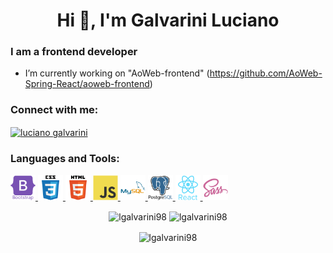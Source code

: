 <h1 align="center">Hi 👋, I'm Galvarini Luciano</h1>
<h3 align="left">I am a frontend developer</h3>

- I’m currently working on "AoWeb-frontend" (https://github.com/AoWeb-Spring-React/aoweb-frontend)

<h3 align="left">Connect with me:</h3>
<p align="left">
<a href="https://linkedin.com/in/luciano galvarini" target="blank"><img align="center" src="https://raw.githubusercontent.com/rahuldkjain/github-profile-readme-generator/master/src/images/icons/Social/linked-in-alt.svg" alt="luciano galvarini" height="30" width="40" /></a>
</p>

<h3 align="left">Languages and Tools:</h3>
<p align="left"> <a href="https://getbootstrap.com" target="_blank" rel="noreferrer"> <img src="https://raw.githubusercontent.com/devicons/devicon/master/icons/bootstrap/bootstrap-plain-wordmark.svg" alt="bootstrap" width="40" height="40"/> </a> <a href="https://www.w3schools.com/css/" target="_blank" rel="noreferrer"> <img src="https://raw.githubusercontent.com/devicons/devicon/master/icons/css3/css3-original-wordmark.svg" alt="css3" width="40" height="40"/> </a> <a href="https://www.w3.org/html/" target="_blank" rel="noreferrer"> <img src="https://raw.githubusercontent.com/devicons/devicon/master/icons/html5/html5-original-wordmark.svg" alt="html5" width="40" height="40"/> </a> <a href="https://developer.mozilla.org/en-US/docs/Web/JavaScript" target="_blank" rel="noreferrer"> <img src="https://raw.githubusercontent.com/devicons/devicon/master/icons/javascript/javascript-original.svg" alt="javascript" width="40" height="40"/> </a> <a href="https://www.mysql.com/" target="_blank" rel="noreferrer"> <img src="https://raw.githubusercontent.com/devicons/devicon/master/icons/mysql/mysql-original-wordmark.svg" alt="mysql" width="40" height="40"/> </a> <a href="https://www.postgresql.org" target="_blank" rel="noreferrer"> <img src="https://raw.githubusercontent.com/devicons/devicon/master/icons/postgresql/postgresql-original-wordmark.svg" alt="postgresql" width="40" height="40"/> </a> <a href="https://reactjs.org/" target="_blank" rel="noreferrer"> <img src="https://raw.githubusercontent.com/devicons/devicon/master/icons/react/react-original-wordmark.svg" alt="react" width="40" height="40"/> </a> <a href="https://sass-lang.com" target="_blank" rel="noreferrer"> <img src="https://raw.githubusercontent.com/devicons/devicon/master/icons/sass/sass-original.svg" alt="sass" width="40" height="40"/> </a> </p>

<p align="center"><img align="center" height="200px" width="250px" src="https://github-readme-stats.vercel.app/api/top-langs?username=lgalvarini98&show_icons=true&theme=dark&title_color=47c6f0&text_color=cdeffe&locale=en&layout=compact" alt="lgalvarini98" />
<img align="center" height="200px" width="250px" src="https://github-readme-stats.vercel.app/api?username=lgalvarini98&show_icons=true&theme=dark&title_color=47c6f0&text_color=cdeffe&locale=en" alt="lgalvarini98" /> </p>

<p align="center"><img align="center" src="https://github-readme-streak-stats.herokuapp.com/?user=lgalvarini98&theme=dark" alt="lgalvarini98" /></p>
